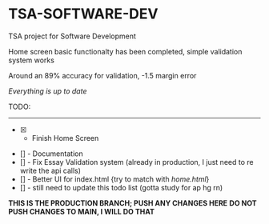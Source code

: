 # TSA-SOFTWARE-DEV
TSA project for Software Development


Home screen basic functionalty has been completed, simple validation system works

Around an 89% accuracy for validation, -1.5 margin error

*Everything is up to date* 

TODO: 
_____

- [x] - Finish Home Screen
- [] - Documentation
- [] - Fix Essay Validation system (already in production, I just need to re write the api calls)
- [] - Better UI for index.html {try to match with *home.html*}
- [] - still need to update this todo list (gotta study for ap hg rn)

**THIS IS THE PRODUCTION BRANCH; PUSH ANY CHANGES HERE**
**DO NOT PUSH CHANGES TO MAIN, I WILL DO THAT**
